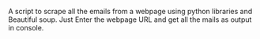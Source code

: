 A script to scrape all the emails from a webpage using python libraries and Beautiful soup.
Just Enter the webpage URL and get all the mails as output in console.